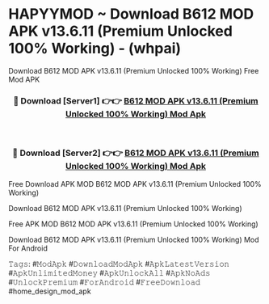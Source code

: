 # HAPYYMOD ~ Download B612 MOD APK v13.6.11 (Premium Unlocked 100% Working) - (whpai)
Download B612 MOD APK v13.6.11 (Premium Unlocked 100% Working) Free Mod APK

<div align="center">
<h3>🔴 Download [Server1] 👉👉 <a href="https://apk-comot.site?title=B612_MOD_APK_v13.6.11_(Premium_Unlocked_100%_Working)">B612 MOD APK v13.6.11 (Premium Unlocked 100% Working) Mod Apk</a></h3><br>

<h3>🔴 Download [Server2] 👉👉 <a href="https://apk-comot.site?title=B612_MOD_APK_v13.6.11_(Premium_Unlocked_100%_Working)">B612 MOD APK v13.6.11 (Premium Unlocked 100% Working) Mod Apk</a></h3>
</div>


Free Download APK MOD B612 MOD APK v13.6.11 (Premium Unlocked 100% Working)

Download B612 MOD APK v13.6.11 (Premium Unlocked 100% Working) 

Free APK MOD B612 MOD APK v13.6.11 (Premium Unlocked 100% Working) 

Download B612 MOD APK v13.6.11 (Premium Unlocked 100% Working) Mod For Android

𝚃𝚊𝚐𝚜: #𝙼𝚘𝚍𝙰𝚙𝚔 #𝙳𝚘𝚠𝚗𝚕𝚘𝚊𝚍𝙼𝚘𝚍𝙰𝚙𝚔 #𝙰𝚙𝚔𝙻𝚊𝚝𝚎𝚜𝚝𝚅𝚎𝚛𝚜𝚒𝚘𝚗 #𝙰𝚙𝚔𝚄𝚗𝚕𝚒𝚖𝚒𝚝𝚎𝚍𝙼𝚘𝚗𝚎𝚢 #𝙰𝚙𝚔𝚄𝚗𝚕𝚘𝚌𝚔𝙰𝚕𝚕 #𝙰𝚙𝚔𝙽𝚘𝙰𝚍𝚜 #𝚄𝚗𝚕𝚘𝚌𝚔𝙿𝚛𝚎𝚖𝚒𝚞𝚖 #𝙵𝚘𝚛𝙰𝚗𝚍𝚛𝚘𝚒𝚍 #𝙵𝚛𝚎𝚎𝙳𝚘𝚠𝚗𝚕𝚘𝚊𝚍 #home_design_mod_apk